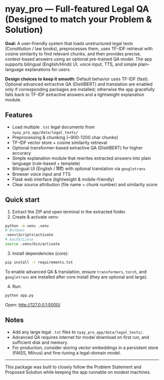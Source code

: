 # nyay_pro — Full-featured Legal QA (Designed to match your Problem & Solution)

**Goal:** A user-friendly system that loads unstructured legal texts (Constitution / law books), preprocesses them, uses TF-IDF retrieval with cosine similarity to find relevant chunks, and then provides precise, context-based answers using an optional pre-trained QA model. The app supports bilingual (English/Hindi) UI, voice input, TTS, and simple plain-language explanations for users.

**Design choices to keep it smooth:** Default behavior uses TF-IDF (fast). Optional advanced extractive QA (DistilBERT) and translation are enabled only if corresponding packages are installed; otherwise the app gracefully falls back to TF-IDF extractive answers and a lightweight explanation module.

## Features
- Load multiple `.txt` legal documents from `nyay_pro_app/data/legal_texts/`
- Preprocessing & chunking (~900-1200 char chunks)
- TF-IDF vector store + cosine similarity retrieval
- Optional transformer-based extractive QA (DistilBERT) for higher accuracy
- Simple explanation module that rewrites extracted answers into plain language (rule-based + template)
- Bilingual UI (English / हिंदी) with optional translation via `googletrans`
- Browser voice input and TTS
- Flask web interface (lightweight & mobile-friendly)
- Clear source attribution (file name + chunk number) and similarity score

## Quick start
1) Extract the ZIP and open terminal in the extracted folder.
2) Create & activate venv:
```bash
python -m venv .venv
# Windows
.venv\Scripts\activate
# macOS/Linux
source .venv/bin/activate
```
3) Install dependencies (core):
```bash
pip install -r requirements.txt
```
To enable advanced QA & translation, ensure `transformers`, `torch`, and `googletrans` are installed after core install (they are optional and large).

4) Run:
```bash
python app.py
```

Open: http://127.0.0.1:5000/

## Notes
- Add any large legal `.txt` files to `nyay_pro_app/data/legal_texts/`.
- Advanced QA requires internet for model download on first run, and sufficient disk and memory.
- For production, consider storing vector embeddings in a persistent store (FAISS, Milvus) and fine-tuning a legal-domain model.

---
This package was built to closely follow the Problem Statement and Proposed Solution while keeping the app runnable on modest machines.
